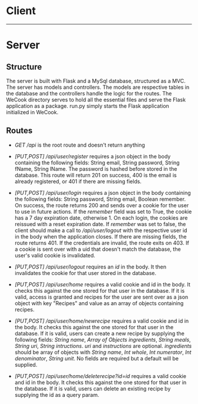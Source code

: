# Client

---

# Server

## Structure

The server is built with Flask and a MySql database, structured as a MVC. The server has models and controllers. The models are respective tables in the database and the controllers handle the logic for the routes. The WeCook directory serves to hold all the essential files and serve the Flask application as a package. run.py simply starts the Flask application initialized in WeCook.

## Routes

- _GET /api_ is the root route and doesn't return anything

- _\[PUT,POST\] /api/user/register_ requires a json object in the body containing the following fields: String email, String password, String fName, String lName. The password is hashed before stored in the database. This route will return 201 on success, 400 is the email is already registered, or 401 if there are missing fields.

- _\[PUT,POST\] /api/user/login_ requires a json object in the body containing the following fields: String password, String email, Boolean remember. On success, the route returns 200 and sends over a cookie for the user to use in future actions. If the _remember_ field was set to True, the cookie has a 7 day expiration date, otherwise 1. On each login, the cookies are reissued with a reset expiration date. If _remember_ was set to false, the client should make a call to _/api/user/logout_ with the respective user id in the body when the application closes. If there are missing fields, the route returns 401. If the credentials are invalid, the route exits on 403. If a cookie is sent over with a uid that doesn't match the database, the user's valid cookie is invalidated.

- _\[PUT,POST\] /api/user/logout_ requires an _id_ in the body. It then invalidates the cookie for that user stored in the database.

- _\[PUT,POST\] /api/user/home_ requires a valid cookie and id in the body. It checks this against the one stored for that user in the database. If it is valid, access is granted and recipes for the user are sent over as a json object with key "Recipes" and value as an array of objects containing recipes.

- _\[PUT,POST\] /api/user/home/newrecipe_ requires a valid cookie and id in the body. It checks this against the one stored for that user in the database. If it is valid, users can create a new recipe by supplying the following fields: _String name_, _Array of Objects ingredients_, _String meals_, _String uri_, _String intructions_. _uri_ and _instructions_ are optional. _ingredients_ should be array of objects with _String name_, _Int whole_, _Int numerator_, _Int denominator_, _String unit_. No fields are required but a default will be supplied.

- _\[PUT,POST\] /api/user/home/deleterecipe?id=id_ requires a valid cookie and id in the body. It checks this against the one stored for that user in the database. If it is valid, users can delete an existing recipe by supplying the id as a query param.
